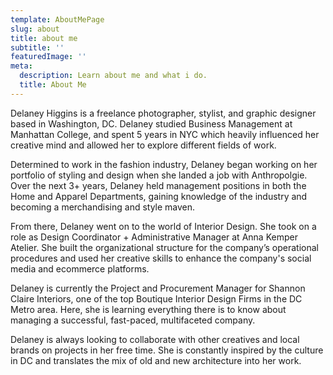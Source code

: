 ```yaml
---
template: AboutMePage
slug: about
title: about me
subtitle: ''
featuredImage: ''
meta:
  description: Learn about me and what i do.
  title: About Me
---
```


Delaney Higgins is a freelance photographer, stylist, and graphic designer based in Washington, DC. Delaney studied Business Management at Manhattan College, and spent 5 years in NYC which heavily influenced her creative mind and allowed her to explore different fields of work.

Determined to work in the fashion industry, Delaney began working on her portfolio of styling and design when she landed a job with Anthropolgie. Over the next 3+ years, Delaney held management positions in both the Home and Apparel Departments, gaining knowledge of the industry and becoming a merchandising and style maven.

From there, Delaney went on to the world of Interior Design. She took on a role as Design Coordinator + Administrative Manager at Anna Kemper Atelier. She built the organizational structure for the company’s operational procedures and used her creative skills to enhance the company's social media and ecommerce platforms.

Delaney is currently the Project and Procurement Manager for Shannon Claire Interiors, one of the top Boutique Interior Design Firms in the DC Metro area. Here, she is learning everything there is to know about managing a successful, fast-paced, multifaceted company.

Delaney is always looking to collaborate with other creatives and local brands on projects in her free time. She is constantly inspired by the culture in DC and translates the mix of old and new architecture into her work.
